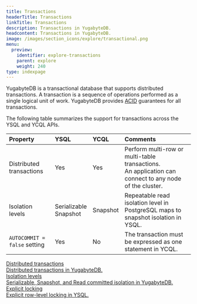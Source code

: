 ```yaml
---
title: Transactions
headerTitle: Transactions
linkTitle: Transactions
description: Transactions in YugabyteDB.
headcontent: Transactions in YugabyteDB.
image: /images/section_icons/explore/transactional.png
menu:
  preview:
    identifier: explore-transactions
    parent: explore
    weight: 240
type: indexpage
---
```

YugabyteDB is a transactional database that supports distributed transactions. A transaction is a sequence of operations performed as a single logical unit of work. YugabyteDB provides [ACID](../../architecture/key-concepts/#acid) guarantees for all transactions.

The following table summarizes the support for transactions across the YSQL and YCQL APIs.

| Property | YSQL | YCQL | Comments |
| :------- | :--- | :--- | :------- |
| Distributed transactions | Yes | Yes | Perform multi-row or multi-table transactions.<br/>An application can connect to any node of the cluster. |
| Isolation levels | Serializable<br/>Snapshot | Snapshot | Repeatable read isolation level in PostgreSQL maps to snapshot isolation in YSQL. |
| `AUTOCOMMIT = false` setting | Yes | No | The transaction must be expressed as one statement in YCQL. |

<!--
| [Explicit locking] | Yes | No | Ability to perform row- and table-level locking |
| [DDL statements] | Transaction per DDL statement  | Transaction per DDL statement | Each DDL statement is a transaction in both YSQL and YCQL, even if other DDL statements are in a transaction block in YSQL. |
| [Non-transactional tables] | No | Yes | Ability to disable multi-row transactions on a per-table basis. <br/>Useful for some features such as automatic data expiry. |
-->

<div class="row">
   <div class="col-12 col-md-6 col-lg-12 col-xl-6">
    <a class="section-link icon-offset" href="distributed-transactions-ysql/">
      <div class="head">
        <div class="icon"><i class="fa-solid fa-sitemap"></i></div>
        <div class="title">Distributed transactions</div>
      </div>
      <div class="body">
        Distributed transactions in YugabyteDB.
      </div>
    </a>
  </div>
  <div class="col-12 col-md-6 col-lg-12 col-xl-6">
    <a class="section-link icon-offset" href="isolation-levels/">
      <div class="head">
        <div class="icon"><i class="fa-solid fa-bars-staggered"></i></div>
        <div class="title">Isolation levels</div>
      </div>
      <div class="body">
        Serializable, Snapshot, and Read committed isolation in YugabyteDB.
      </div>
    </a>
  </div>
  <div class="col-12 col-md-6 col-lg-12 col-xl-6">
    <a class="section-link icon-offset" href="explicit-locking/">
      <div class="head">
        <div class="icon"><i class="fa-solid fa-lock"></i></div>
        <div class="title">Explicit locking</div>
      </div>
      <div class="body">
        Explicit row-level locking in YSQL.
      </div>
    </a>
  </div>

<!-- ADD THIS ONCE READY:

  <div class="col-12 col-md-6 col-lg-12 col-xl-6">
    <a class="section-link icon-offset" href="ddl-operations/">
      <div class="head">
        <div class="icon"><i class="fa-solid fa-table"></i></div>
        <div class="title">DDL Operations</div>
      </div>
      <div class="body">
        How YugabyteDB handles DDL operations in transaction blocks.
      </div>
    </a>
  </div>
  <div class="col-12 col-md-6 col-lg-12 col-xl-6">
    <a class="section-link icon-offset" href="non-transactional-tables/">
      <div class="head">
        <div class="icon"><i class="fa-solid fa-strikethrough"></i></div>
        <div class="title">Non-Transactional Tables</div>
      </div>
      <div class="body">
        Disable multi-row transactions on a per-table basis in YCQL.
      </div>
    </a>
  </div>
-->
</div>
